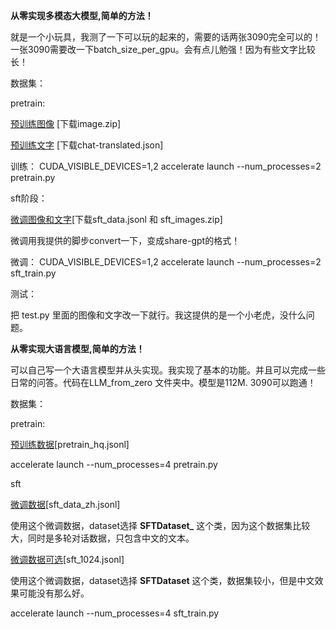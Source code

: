 **从零实现多模态大模型,简单的方法！**

就是一个小玩具，我测了一下可以玩的起来的，需要的话两张3090完全可以的！一张3090需要改一下batch_size_per_gpu。会有点儿勉强！因为有些文字比较长！


数据集：

pretrain:

[预训练图像](https://huggingface.co/datasets/liuhaotian/LLaVA-CC3M-Pretrain-595K) [下载image.zip]


[预训练文字](https://huggingface.co/datasets/LinkSoul/Chinese-LLaVA-Vision-Instructions/tree/main/LLaVA-CC3M-Pretrain-595K) [下载chat-translated.json]

训练： CUDA_VISIBLE_DEVICES=1,2 accelerate launch --num_processes=2 pretrain.py


sft阶段：


[微调图像和文字](https://huggingface.co/datasets/jingyaogong/minimind-v_dataset/tree/main)[下载sft_data.jsonl 和 sft_images.zip]

微调用我提供的脚步convert一下，变成share-gpt的格式！

微调： CUDA_VISIBLE_DEVICES=1,2 accelerate launch --num_processes=2 sft_train.py

测试：

把 test.py 里面的图像和文字改一下就行。我这提供的是一个小老虎，没什么问题。


**从零实现大语言模型,简单的方法！**

可以自己写一个大语言模型并从头实现。我实现了基本的功能。并且可以完成一些日常的问答。代码在LLM_from_zero 文件夹中。模型是112M. 3090可以跑通！

数据集：

pretrain:

[预训练数据](https://www.modelscope.cn/datasets/gongjy/minimind_dataset/files)[pretrain_hq.jsonl]


accelerate launch --num_processes=4 pretrain.py 

sft

[微调数据](https://www.modelscope.cn/datasets/deepctrl/deepctrl-sft-data/files)[sft_data_zh.jsonl]

使用这个微调数据，dataset选择 **SFTDataset_** 这个类，因为这个数据集比较大，同时是多轮对话数据，只包含中文的文本。  

[微调数据可选](https://www.modelscope.cn/datasets/gongjy/minimind_dataset/files)[sft_1024.jsonl]


使用这个微调数据，dataset选择 **SFTDataset** 这个类，数据集较小，但是中文效果可能没有那么好。  


accelerate launch --num_processes=4 sft_train.py 
